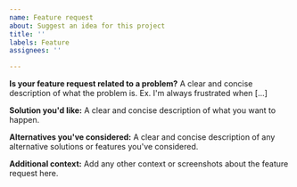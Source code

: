 ```yaml
---
name: Feature request
about: Suggest an idea for this project
title: ''
labels: Feature
assignees: ''

---
```


**Is your feature request related to a problem?**
A clear and concise description of what the problem is. Ex. I'm always frustrated when [...]

**Solution you'd like:**
A clear and concise description of what you want to happen.

**Alternatives you've considered:**
A clear and concise description of any alternative solutions or features you've considered.

**Additional context:**
Add any other context or screenshots about the feature request here.
